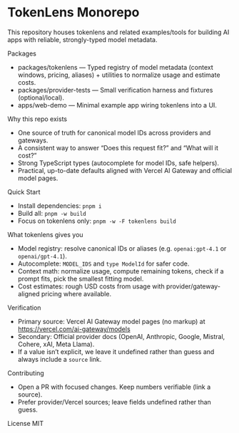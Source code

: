 TokenLens Monorepo
=================

This repository houses tokenlens and related examples/tools for building AI apps with reliable, strongly-typed model metadata.

Packages
- packages/tokenlens — Typed registry of model metadata (context windows, pricing, aliases) + utilities to normalize usage and estimate costs.
- packages/provider-tests — Small verification harness and fixtures (optional/local).
- apps/web-demo — Minimal example app wiring tokenlens into a UI.

Why this repo exists
- One source of truth for canonical model IDs across providers and gateways.
- A consistent way to answer “Does this request fit?” and “What will it cost?”
- Strong TypeScript types (autocomplete for model IDs, safe helpers).
- Practical, up-to-date defaults aligned with Vercel AI Gateway and official model pages.

Quick Start
- Install dependencies: `pnpm i`
- Build all: `pnpm -w build`
- Focus on tokenlens only: `pnpm -w -F tokenlens build`

What tokenlens gives you
- Model registry: resolve canonical IDs or aliases (e.g. `openai:gpt-4.1` or `openai/gpt-4.1`).
- Autocomplete: `MODEL_IDS` and `type ModelId` for safer code.
- Context math: normalize usage, compute remaining tokens, check if a prompt fits, pick the smallest fitting model.
- Cost estimates: rough USD costs from usage with provider/gateway-aligned pricing where available.

Verification
- Primary source: Vercel AI Gateway model pages (no markup) at https://vercel.com/ai-gateway/models
- Secondary: Official provider docs (OpenAI, Anthropic, Google, Mistral, Cohere, xAI, Meta Llama).
- If a value isn’t explicit, we leave it undefined rather than guess and always include a `source` link.

Contributing
- Open a PR with focused changes. Keep numbers verifiable (link a source).
- Prefer provider/Vercel sources; leave fields undefined rather than guess.

License
MIT
